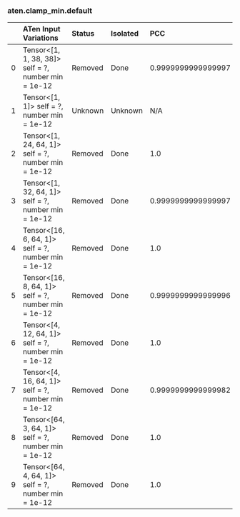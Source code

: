 ### aten.clamp_min.default
|    | ATen Input Variations                                  | Status   | Isolated   | PCC                | Host   |
|---:|:-------------------------------------------------------|:---------|:-----------|:-------------------|:-------|
|  0 | Tensor<[1, 1, 38, 38]> self = ?,<br>number min = 1e-12 | Removed  | Done       | 0.9999999999999997 | 0      |
|  1 | Tensor<[1, 1]> self = ?,<br>number min = 1e-12         | Unknown  | Unknown    | N/A                | N/A    |
|  2 | Tensor<[1, 24, 64, 1]> self = ?,<br>number min = 1e-12 | Removed  | Done       | 1.0                | 0      |
|  3 | Tensor<[1, 32, 64, 1]> self = ?,<br>number min = 1e-12 | Removed  | Done       | 0.9999999999999997 | 0      |
|  4 | Tensor<[16, 6, 64, 1]> self = ?,<br>number min = 1e-12 | Removed  | Done       | 1.0                | 0      |
|  5 | Tensor<[16, 8, 64, 1]> self = ?,<br>number min = 1e-12 | Removed  | Done       | 0.9999999999999996 | 0      |
|  6 | Tensor<[4, 12, 64, 1]> self = ?,<br>number min = 1e-12 | Removed  | Done       | 1.0                | 0      |
|  7 | Tensor<[4, 16, 64, 1]> self = ?,<br>number min = 1e-12 | Removed  | Done       | 0.9999999999999982 | 0      |
|  8 | Tensor<[64, 3, 64, 1]> self = ?,<br>number min = 1e-12 | Removed  | Done       | 1.0                | 0      |
|  9 | Tensor<[64, 4, 64, 1]> self = ?,<br>number min = 1e-12 | Removed  | Done       | 1.0                | 0      |

